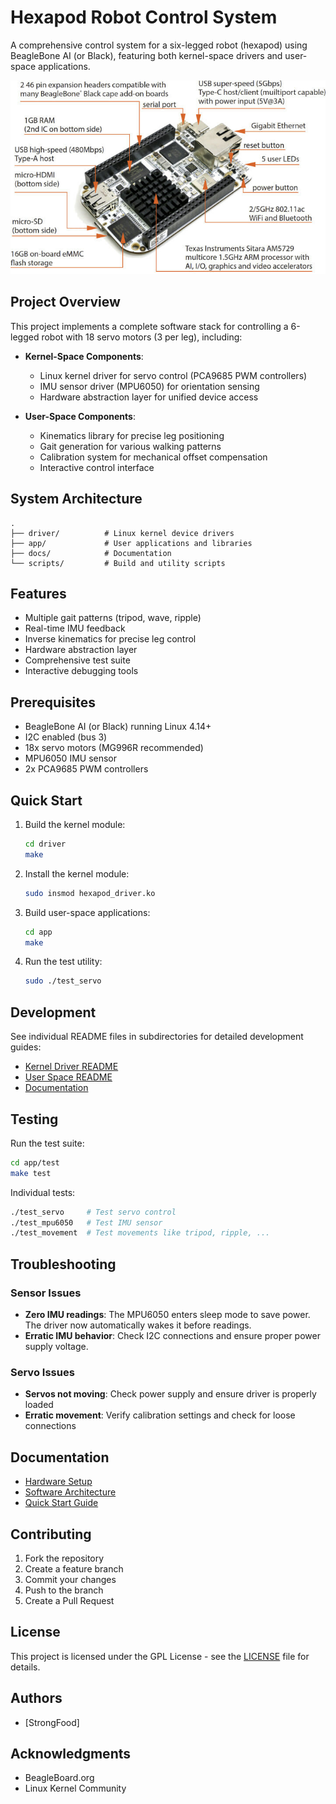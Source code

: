 # Hexapod Robot Control System

A comprehensive control system for a six-legged robot (hexapod) using BeagleBone AI (or Black), featuring both kernel-space drivers and user-space applications.

![Hexapod Robot](resource/overview.jpg)

## Project Overview

This project implements a complete software stack for controlling a 6-legged robot with 18 servo motors (3 per leg), including:

- **Kernel-Space Components**:
  - Linux kernel driver for servo control (PCA9685 PWM controllers)
  - IMU sensor driver (MPU6050) for orientation sensing
  - Hardware abstraction layer for unified device access
  
- **User-Space Components**: 
  - Kinematics library for precise leg positioning
  - Gait generation for various walking patterns
  - Calibration system for mechanical offset compensation
  - Interactive control interface

## System Architecture

```
.
├── driver/          # Linux kernel device drivers
├── app/             # User applications and libraries
├── docs/            # Documentation
└── scripts/         # Build and utility scripts
```

## Features

- Multiple gait patterns (tripod, wave, ripple)
- Real-time IMU feedback
- Inverse kinematics for precise leg control
- Hardware abstraction layer
- Comprehensive test suite
- Interactive debugging tools

## Prerequisites

- BeagleBone AI (or Black) running Linux 4.14+
- I2C enabled (bus 3)
- 18x servo motors (MG996R recommended)
- MPU6050 IMU sensor
- 2x PCA9685 PWM controllers

## Quick Start

1. Build the kernel module:
   ```bash
   cd driver
   make
   ```

2. Install the kernel module:
   ```bash
   sudo insmod hexapod_driver.ko
   ```

3. Build user-space applications:
   ```bash
   cd app
   make
   ```

4. Run the test utility:
   ```bash
   sudo ./test_servo
   ```

## Development

See individual README files in subdirectories for detailed development guides:
- [Kernel Driver README](driver/README.md)
- [User Space README](app/README.md)
- [Documentation](docs/README.md)

## Testing

Run the test suite:
```bash
cd app/test
make test
```

Individual tests:
```bash
./test_servo     # Test servo control
./test_mpu6050   # Test IMU sensor
./test_movement  # Test movements like tripod, ripple, ...
```

## Troubleshooting

### Sensor Issues
- **Zero IMU readings**: The MPU6050 enters sleep mode to save power. The driver now automatically wakes it before readings.
- **Erratic IMU behavior**: Check I2C connections and ensure proper power supply voltage.

### Servo Issues
- **Servos not moving**: Check power supply and ensure driver is properly loaded
- **Erratic movement**: Verify calibration settings and check for loose connections

## Documentation

- [Hardware Setup](docs/hardware.md)
- [Software Architecture](docs/architecture.md)
- [Quick Start Guide](docs/quickstart.md)

## Contributing

1. Fork the repository
2. Create a feature branch
3. Commit your changes
4. Push to the branch
5. Create a Pull Request

## License

This project is licensed under the GPL License - see the [LICENSE](LICENSE) file for details.

## Authors

- [StrongFood]

## Acknowledgments

- BeagleBoard.org
- Linux Kernel Community